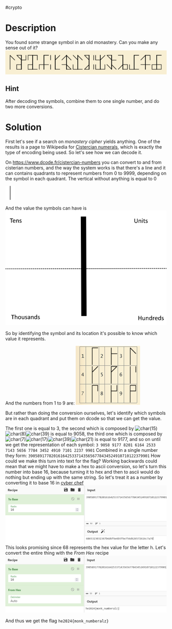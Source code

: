 #crypto 
# Description
You found some strange symbol in an old monastery. Can you make any sense out of it?
![monastery.jpg](../Screenshots/monastery.png)

## Hint
After decoding the symbols, combine them to one single number, and do two more conversions.

# Solution
First let's see if a search on *monastery cipher* yields anything.
One of the results is a page to Wikipedia for [Cistercian numerals](https://en.wikipedia.org/wiki/Cistercian_numerals), which is exactly the type of encoding being used. So let's see how we can decode it.

On https://www.dcode.fr/cistercian-numbers you can convert to and from cisterian numbers, and the way the system works is that there's a line and it can contains quadrants to represent numbers from 0  to 9999, depending on the symbol in each quadrant. The vertical without anything is equal to 0

![cisterian 0](../Screenshots/char(0).png)

And the value the symbols can have is
![](../Screenshots/Pasted%20image%2020240331140555.png)

 So by identifying the symbol and its location it's possible to know which value it represents.

And the numbers from 1 to 9 are:
![Cisterian digits](../Screenshots/Pasted%20image%2020240331141429.png)

But rather than doing the conversion ourselves, let's identify which symbols are in each quadrant and put them on dcode so that we can get the value.

The first one is equal to 3, the second which is  composed by ![char(15)](https://www.dcode.fr/tools/cistercian-numbers/images/char(15).png)![char(8)](https://www.dcode.fr/tools/cistercian-numbers/images/char(8).png)![char(39)](https://www.dcode.fr/tools/cistercian-numbers/images/char(39).png) is equal to 9058, the third one which is composed by ![char(7)](https://www.dcode.fr/tools/cistercian-numbers/images/char(7).png)![char(17)](https://www.dcode.fr/tools/cistercian-numbers/images/char(17).png)![char(39)](https://www.dcode.fr/tools/cistercian-numbers/images/char(39).png)![char(21)](https://www.dcode.fr/tools/cistercian-numbers/images/char(21).png) is equal to 9177, and so on until we get the representation of each symbol:
`3 9058 9177 8201 6164 2533 7143 5656 7784 3452 4910 7101 2237 9901`
Combined in a single number they form:
`39058917782016164253371435656778434524910710122379901`
How could we make this turn into text for the flag? Working backwards could mean that we might have to make a hex to ascii conversion, so let's turn this number into base 16, because turning it to hex and then to ascii would do nothing but ending up with the same string. So let's treat it as a number by converting it to base 16 in [cyber chef](https://cyberchef.org/)
![decimal to base 16](../Screenshots/Pasted%20image%2020240331142540.png)
This looks promising since 68 represents the hex value for the letter h. Let's convert the entire thing with the *From Hex* recipe
![flag](../Screenshots/Pasted%20image%2020240331142643.png)

And thus we get the flag `he2024{monk_numberalz}`